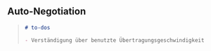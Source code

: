 ## Auto-Negotiation

> ```md
> # to-dos
>
> - Verständigung über benutzte Übertragungsgeschwindigkeit
> ```
